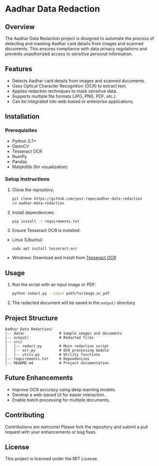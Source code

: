 # Aadhar Data Redaction

## Overview

The Aadhar Data Redaction project is designed to automate the process of detecting and masking Aadhar card details from images and scanned documents. This ensures compliance with data privacy regulations and prevents unauthorized access to sensitive personal information.

## Features

- Detects Aadhar card details from images and scanned documents.
- Uses Optical Character Recognition (OCR) to extract text.
- Applies redaction techniques to mask sensitive data.
- Supports multiple file formats (JPG, PNG, PDF, etc.).
- Can be integrated into web-based or enterprise applications.

## Installation

### Prerequisites

- Python 3.7+
- OpenCV
- Tesseract OCR
- NumPy
- Pandas
- Matplotlib (for visualization)

### Setup Instructions

1. Clone the repository:
   ```bash
   git clone https://github.com/your-repo/aadhar-data-redaction
   cd aadhar-data-redaction
   ```
2. Install dependencies:
   ```bash
   pip install -r requirements.txt
   ```
4. Ensure Tesseract OCR is installed:
- Linux (Ubuntu):
  ```
  sudo apt install tesseract-ocr
  ```
- Windows: Download and install from [Tesseract OCR](https://github.com/tesseract-ocr/tesseract)

## Usage

1. Run the script with an input image or PDF:
   ```bash
   python redact.py --input path/to/image_or_pdf
   ```
2. The redacted document will be saved in the `output/` directory.

## Project Structure
```
Aadhar Data Redaction/
|-- data/                # Sample images and documents
|-- output/              # Redacted files
|-- src/
|   |-- redact.py        # Main redaction script
|   |-- ocr.py           # OCR processing module
|   |-- utils.py         # Utility functions
|-- requirements.txt     # Dependencies
|-- README.md            # Project documentation
```
## Future Enhancements

- Improve OCR accuracy using deep learning models.
- Develop a web-based UI for easier interaction.
- Enable batch processing for multiple documents.

## Contributing

Contributions are welcome! Please fork the repository and submit a pull request with your enhancements or bug fixes.

## License

This project is licensed under the MIT License.
